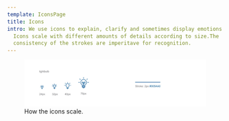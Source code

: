 ```yaml
---
template: IconsPage
title: Icons
intro: We use icons to explain, clarify and sometimes display emotions ;). Our
  Icons scale with different amounts of details according to size.The
  consistency of the strokes are imperitave for recognition.
---
```

<figure class="Image Image__border"><img src="/img/icons.jpg" srcset="undefined 2x" alt=""><figcaption><div class="Image__caption">How the icons scale.</div></figcaption></figure>